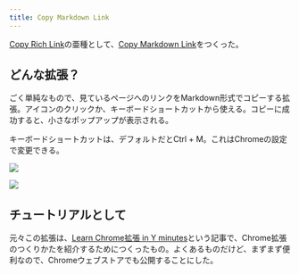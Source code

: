 ```yaml
---
title: Copy Markdown Link
---
```

[Copy Rich Link](https://chrome.google.com/webstore/detail/copy-rich-link/hikiamlgpdcabppakpmemaofmkgknpea)の亜種として、[Copy Markdown Link](https://chrome.google.com/webstore/detail/copy-markdown-link/gkceaaphhbeanfciglgpffnncfpipjpa)をつくった。

どんな拡張？
------

ごく単純なもので、見ているページへのリンクをMarkdown形式でコピーする拡張。アイコンのクリックか、キーボードショートカットから使える。コピーに成功すると、小さなポップアップが表示される。

キーボードショートカットは、デフォルトだとCtrl + M。これはChromeの設定で変更できる。

![](https://lh4.googleusercontent.com/2BfqJZIPRNH1DsHCqpv_3DEN-3PADPgv3jAWnfg2MGiS9jxupOXxyLv9Zf3GQFCgb63fw2RoaqPk_Jo5_36WahoAbLuAUYnhJ4dHMF1ErqV7m2Eb1_8oAjeDBuE9byaBYQb236xUnPCxCOZ0RDxkyA)

![](https://lh6.googleusercontent.com/qZ0Io88rKc7ChDrwW_ECrmk3SB6yB6BY4rd7AjLYWhZd1A9iiYfVZhOdWj8xD2Wz6eXCh2A2fcaWZCndEHCdDHX8sQkKQXNsZGA-nyTi5KdzKbdflPFbHKk3O-0-u1UWt5pHdW_VESw_TUvnwTgrsA)

チュートリアルとして
----------

元々この拡張は、[Learn Chrome拡張 in Y minutes](https://r7kamura.com/articles/2022-05-18-learn-chrome-extention-in-y-minutes)という記事で、Chrome拡張のつくりかたを紹介するためにつくったもの。よくあるものだけど、まずまず便利なので、Chromeウェブストアでも公開することにした。
